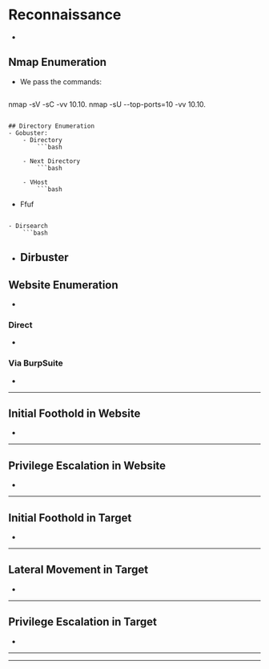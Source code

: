 # Reconnaissance
- 
## Nmap Enumeration
- We pass the commands:
	```bash
nmap -sV -sC -vv 10.10.
nmap -sU --top-ports=10 -vv 10.10.
```

## Directory Enumeration
- Gobuster:
	- Directory
		```bash

```
		- Next Directory
			```bash

```
	- VHost
		```bash

```
- Ffuf
	```bash

```
- Dirsearch
	```bash

```
- Dirbuster
	- 

## Website Enumeration
- 
### Direct
- 

### Via BurpSuite
- 

--------------
## Initial Foothold in Website
- 

------------
## Privilege Escalation in Website
- 

----------
## Initial Foothold in Target

- 
----------
## Lateral Movement in Target
- 
-----------
## Privilege Escalation in Target
- 
-------
--------